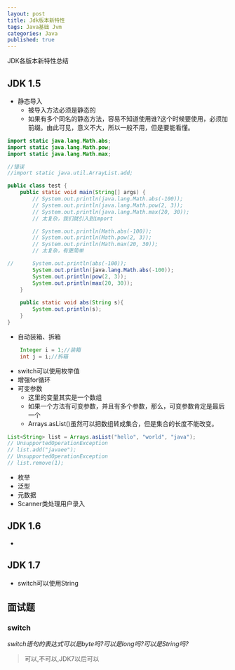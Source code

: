 ```yaml
---
layout: post
title: Jdk版本新特性
tags: Java基础 Jvm
categories: Java
published: true
---
```


JDK各版本新特性总结

## JDK 1.5

* 静态导入
 	- 被导入方法必须是静态的
 	- 如果有多个同名的静态方法，容易不知道使用谁?这个时候要使用，必须加前缀。由此可见，意义不大，所以一般不用，但是要能看懂。

```java
import static java.lang.Math.abs;
import static java.lang.Math.pow;
import static java.lang.Math.max;

//错误
//import static java.util.ArrayList.add;

public class test {
    public static void main(String[] args) {
        // System.out.println(java.lang.Math.abs(-100));
        // System.out.println(java.lang.Math.pow(2, 3));
        // System.out.println(java.lang.Math.max(20, 30));
        // 太复杂，我们就引入到import

        // System.out.println(Math.abs(-100));
        // System.out.println(Math.pow(2, 3));
        // System.out.println(Math.max(20, 30));
        // 太复杂，有更简单

//      System.out.println(abs(-100));
        System.out.println(java.lang.Math.abs(-100));
        System.out.println(pow(2, 3));
        System.out.println(max(20, 30));
    }
    
    public static void abs(String s){
        System.out.println(s);
    }
}
```

* 自动装箱、拆箱

```java
	Integer i = 1;//装箱
	int j = i;//拆箱
```

* switch可以使用枚举值
* 增强for循环
* 可变参数
    - 这里的变量其实是一个数组
    - 如果一个方法有可变参数，并且有多个参数，那么，可变参数肯定是最后一个
    - Arrays.asList()虽然可以把数组转成集合，但是集合的长度不能改变。

```java
List<String> list = Arrays.asList("hello", "world", "java");
// UnsupportedOperationException
// list.add("javaee");
// UnsupportedOperationException
// list.remove(1);
```

* 枚举
* 泛型
* 元数据
* Scanner类处理用户录入

## JDK 1.6

*

## JDK 1.7

* switch可以使用String

## 面试题

### switch

*switch语句的表达式可以是byte吗?可以是long吗?可以是String吗?*

> 可以,不可以,JDK7以后可以



